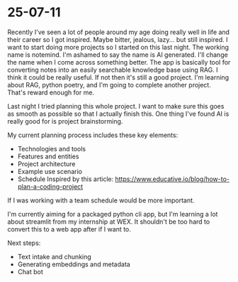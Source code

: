 # 25-07-11

Recently I've seen a lot of people around my age doing really well in life and their career so I got inspired. Maybe bitter, jealous, lazy... but still inspired. I want to start doing more projects so I started on this last night. The working name is notemind. I'm ashamed to say the name is AI generated. I'll change the name when I come across something better. The app is basically tool for converting notes into an easily searchable knowledge base using RAG. I think it could be really useful. If not then it's still a good project. I'm learning about RAG, python poetry, and I'm going to complete another project. That's reward enough for me.

Last night I tried planning this whole project. I want to make sure this goes as smooth as possible so that I actually finish this. One thing I've found AI is really good for is project brainstorming. 

My current planning process includes these key elements:
- Technologies and tools
- Features and entities
- Project architecture
- Example use scenario
- Schedule
Inspired by this article: <https://www.educative.io/blog/how-to-plan-a-coding-project>

If I was working with a team schedule would be more important.

I'm currently aiming for a packaged python cli app, but I'm learning a lot about streamlit from my internship at WEX. It shouldn't be too hard to convert this to a web app after if I want to.

Next steps:
- Text intake and chunking
- Generating embeddings and metadata
- Chat bot

